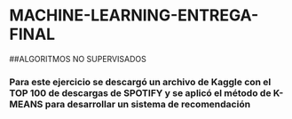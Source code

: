 # MACHINE-LEARNING-ENTREGA-FINAL

##ALGORITMOS NO SUPERVISADOS
### Para este ejercicio se descargó un archivo de Kaggle con el TOP 100 de descargas de SPOTIFY y se aplicó el método de K-MEANS para desarrollar un sistema de recomendación


